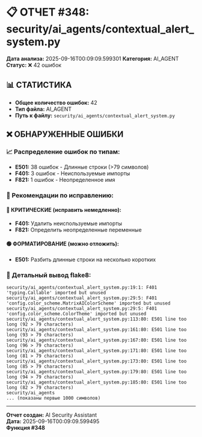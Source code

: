 # 📋 ОТЧЕТ #348: security/ai_agents/contextual_alert_system.py

**Дата анализа:** 2025-09-16T00:09:09.599301
**Категория:** AI_AGENT
**Статус:** ❌ 42 ошибок

## 📊 СТАТИСТИКА

- **Общее количество ошибок:** 42
- **Тип файла:** AI_AGENT
- **Путь к файлу:** `security/ai_agents/contextual_alert_system.py`

## ❌ ОБНАРУЖЕННЫЕ ОШИБКИ

### 📈 Распределение ошибок по типам:

- **E501:** 38 ошибок - Длинные строки (>79 символов)
- **F401:** 3 ошибок - Неиспользуемые импорты
- **F821:** 1 ошибок - Неопределенное имя

### 🎯 Рекомендации по исправлению:

#### 🔴 КРИТИЧЕСКИЕ (исправить немедленно):
- **F401:** Удалить неиспользуемые импорты
- **F821:** Определить неопределенные переменные

#### 🟢 ФОРМАТИРОВАНИЕ (можно отложить):
- **E501:** Разбить длинные строки на несколько коротких

### 📝 Детальный вывод flake8:

```
security/ai_agents/contextual_alert_system.py:19:1: F401 'typing.Callable' imported but unused
security/ai_agents/contextual_alert_system.py:29:5: F401 'config.color_scheme.MatrixAIColorScheme' imported but unused
security/ai_agents/contextual_alert_system.py:29:5: F401 'config.color_scheme.ColorTheme' imported but unused
security/ai_agents/contextual_alert_system.py:113:80: E501 line too long (92 > 79 characters)
security/ai_agents/contextual_alert_system.py:161:80: E501 line too long (93 > 79 characters)
security/ai_agents/contextual_alert_system.py:167:80: E501 line too long (96 > 79 characters)
security/ai_agents/contextual_alert_system.py:171:80: E501 line too long (81 > 79 characters)
security/ai_agents/contextual_alert_system.py:173:80: E501 line too long (85 > 79 characters)
security/ai_agents/contextual_alert_system.py:179:80: E501 line too long (94 > 79 characters)
security/ai_agents/contextual_alert_system.py:185:80: E501 line too long (82 > 79 characters)
security/ai_agents
... (показаны первые 1000 символов)
```

---
**Отчет создан:** AI Security Assistant  
**Дата:** 2025-09-16T00:09:09.599495  
**Функция #348**
